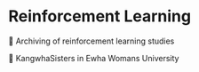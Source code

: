 # Reinforcement Learning

💪 Archiving of reinforcement learning studies

👩 KangwhaSisters in Ewha Womans University
